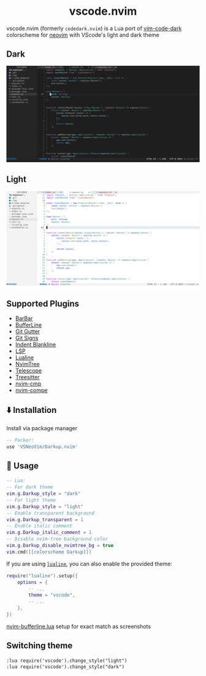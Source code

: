 <h1 align="center">vscode.nvim</h1>

vscode.nvim (formerly `codedark.nvim`) is a Lua port of [vim-code-dark](https://github.com/tomasiser/vim-code-dark) colorscheme for [neovim](https://github.com/neovim/neovim) with VScode's light and dark theme

## Dark

![TypeScript and NvimTree](./dark.png)

## Light

![TypeScript and NvimTree](./light.png)

## Supported Plugins

- [BarBar](https://github.com/romgrk/barbar.nvim)
- [BufferLine](https://github.com/akinsho/nvim-bufferline.lua)
- [Git Gutter](https://github.com/airblade/vim-gitgutter)
- [Git Signs](https://github.com/lewis6991/gitsigns.nvim)
- [Indent Blankline](https://github.com/lukas-reineke/indent-blankline.nvim)
- [LSP](https://github.com/neovim/nvim-lspconfig)
- [Lualine](https://github.com/hoob3rt/lualine.nvim)
- [NvimTree](https://github.com/kyazdani42/nvim-tree.lua)
- [Telescope](https://github.com/nvim-telescope/telescope.nvim)
- [Treesitter](https://github.com/nvim-treesitter/nvim-treesitter)
- [nvim-cmp](https://github.com/hrsh7th/nvim-cmp)
- [nvim-compe](https://github.com/hrsh7th/nvim-compe)

## ⬇️ Installation

Install via package manager

```lua
-- Packer:
use 'VSNeoVim/Darkup.nvim'
```

## 🚀 Usage

```lua
-- Lua:
-- For dark theme
vim.g.Darkup_style = "dark"
-- For light theme
vim.g.Darkup_style = "light"
-- Enable transparent background
vim.g.Darkup_transparent = 1
-- Enable italic comment
vim.g.Darkup_italic_comment = 1
-- Disable nvim-tree background color
vim.g.Darkup_disable_nvimtree_bg = true
vim.cmd([[colorscheme Darkup]])
```

If you are using [`lualine`](https://github.com/hoob3rt/lualine.nvim), you can also enable the provided theme:

```lua
require("lualine").setup({
    options = {
        -- ...
        theme = "vscode",
        -- ...
    },
})
```

[nvim-bufferline.lua](https://github.com/akinsho/nvim-bufferline.lua)  setup for exact match as screenshots

## Switching theme

```
:lua require('vscode').change_style("light")
:lua require('vscode').change_style("dark")
```
